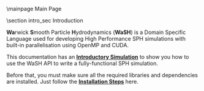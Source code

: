 \mainpage Main Page

\section intro_sec Introduction

<b>Wa</b>rwick <b>S</b>mooth Particle <b>H</b>ydrodynamics (<b>WaSH</b>) is a Domain Specific Language used for developing High Performance SPH simulations with built-in parallelisation using OpenMP and CUDA.

This documentation has an <a href="md_markdown_example_usecase.html"><b>Introductory Simulation</b></a> to show you how to use the WaSH API to write a fully-functional SPH simulation.

Before that, you must make sure all the required libraries and dependencies are installed. Just follow the <a href="md_markdown_installation.html"><b>Installation Steps</b></a> here.



